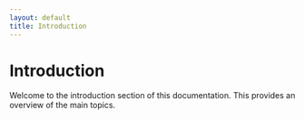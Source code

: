 ```yaml
---
layout: default
title: Introduction
---
```


# Introduction

Welcome to the introduction section of this documentation. This provides an overview of the main topics.
